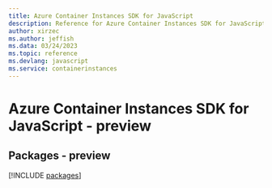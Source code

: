```yaml
---
title: Azure Container Instances SDK for JavaScript
description: Reference for Azure Container Instances SDK for JavaScript
author: xirzec
ms.author: jeffish
ms.data: 03/24/2023
ms.topic: reference
ms.devlang: javascript
ms.service: containerinstances
---
```

# Azure Container Instances SDK for JavaScript - preview
## Packages - preview
[!INCLUDE [packages](container-instances-index.md)]